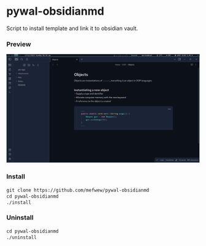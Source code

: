 # pywal-obsidianmd

Script to install template and link it to obsidian vault.

### Preview

![preview](preview.png)

### Install

```
git clone https://github.com/mefwew/pywal-obsidianmd
cd pywal-obsidianmd
./install
```

### Uninstall

```
cd pywal-obsidianmd
./uninstall
```

